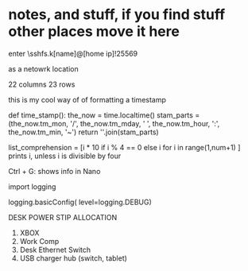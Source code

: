 # notes, and stuff, if you find stuff other places move it here

enter
\\sshfs.k\[name]@[home ip]!25569

as a netowrk location

22 columns
23 rows

this is my cool way of of formatting a timestamp

def time_stamp():
    the_now = time.localtime()
    stam_parts = (the_now.tm_mon, '/', the_now.tm_mday, ' ',
    the_now.tm_hour, ':', the_now.tm_min, '~')
    return ''.join(stam_parts)

list_comprehension = [i * 10 if i % 4 == 0 else i for i in range(1,num+1) ]
prints i, unless i is divisible by four

Ctrl + G: shows info in Nano

import logging

logging.basicConfig(
    level=logging.DEBUG)

DESK POWER STIP ALLOCATION
1. XBOX
2. Work Comp
3. Desk Ethernet Switch
4. USB charger hub (switch, tablet)    
